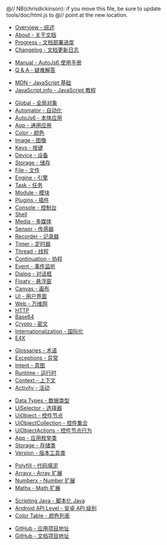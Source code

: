 @// NB(chrisdickinson): if you move this file, be sure to update tools/doc/html.js to
@// point at the new location.

* [Overview - 综述](overview)
* [About - 关于文档](documentation)
* [Progress - 文档部署进度](progress)
* [Changelog - 文档更新日志](changelog)

<div class="line"></div>

* [Manual - AutoJs6 使用手册](manual)
* [Q & A - 疑难解答](qa)

<div class="line"></div>

* [MDN - JavaScript 基础](https://developer.mozilla.org/zh-CN/docs/Web/JavaScript/)
* [JavaScript.info - JavaScript 教程](https://zh.javascript.info/)

<div class="line"></div>

* [Global - 全局对象](global)
* [Automator - 自动化](automator)
* [AutoJs6 - 本体应用](autojs)
* [App - 通用应用](app)
* [Color - 颜色](color)
* [Image - 图像](image)
* [Keys - 按键](keys)
* [Device - 设备](device)
* [Storage - 储存](storages)
* [File - 文件](files)
* [Engine - 引擎](engines)
* [Task - 任务](tasks)
* [Module - 模块](modules)
* [Plugins - 插件](plugins)
* [Console - 控制台](console)
* [Shell](shell)
* [Media - 多媒体](media)
* [Sensor - 传感器](sensors)
* [Recorder - 记录器](recorder)
* [Timer - 定时器](timers)
* [Thread - 线程](threads)
* [Continuation - 协程](continuation)
* [Event - 事件监听](events)
* [Dialog - 对话框](dialogs)
* [Floaty - 悬浮窗](floaty)
* [Canvas - 画布](canvas)
* [UI - 用户界面](ui)
* [Web - 万维网](web)
* [HTTP](http)
* [Base64](base64)
* [Crypto - 密文](crypto)
* [Internationalization - 国际化](i18n)
* [E4X](e4x)

<div class="line"></div>

* [Glossaries - 术语](glossaries)
* [Exceptions - 异常](exceptions)
* [Intent - 意图](intentType)
* [Runtime - 运行时](runtime)
* [Context - 上下文](context)
* [Activity - 活动](activity)

<div class="line"></div>

* [Data Types - 数据类型](dataTypes)
* [UiSelector - 选择器](uiSelectorType)
* [UiObject - 控件节点](uiObjectType)
* [UiObjectCollection - 控件集合](uiObjectCollectionType)
* [UiObjectActions - 控件节点行为](uiObjectActionsType)
* [App - 应用枚举类](appType)
* [Storage - 存储类](storageType)
* [Version - 版本工具类](versionType)

<div class="line"></div>

* [Polyfill - 代码填泥](polyfill)
* [Arrayx - Array 扩展](arrayx)
* [Numberx - Number 扩展](numberx)
* [Mathx - Math 扩展](mathx)

<div class="line"></div>

* [Scripting Java - 脚本化 Java](scriptingJava)
* [Android API Level - 安卓 API 级别](apiLevel)
* [Color Table - 颜色列表](colorTable)

<div class="line"></div>

* [GitHub - 应用项目地址](https://github.com/SuperMonster003/AutoJs6)
* [GitHub - 文档项目地址](https://github.com/SuperMonster003/AutoJs6-Documentation)